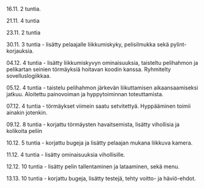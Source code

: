 

16.11. 2 tuntia.

21.11. 4 tuntia

23.11. 2 tuntia

30.11. 3 tuntia - lisätty pelaajalle liikkumiskyky, pelisilmukka sekä pylint-korjauksia.

04.12. 4 tuntia - lisätty liikkumiskyvyn ominaisuuksia, taisteltu pelihahmon ja pelikartan seinien törmäyksiä hoitavan koodin kanssa. Ryhmitelty sovelluslogiikkaa.

05.12. 4 tuntia - taistelu pelihahmon järkevän liikuttamisen aikaansaamiseksi jatkuu. Aloitettu painovoiman ja hyppytoiminnan toteuttamista.

07.12. 4 tuntia - törmäykset viimein saatu setvitettyä. Hyppääminen toimii ainakin jotenkin.

09.12. 8 tuntia - korjattu törmäysten havaitsemista, lisätty vihollisia ja kolikoita peliin

10.12. 5 tuntia - korjattu bugeja ja lisätty pelaajan mukana liikkuva kamera.

11.12. 4 tuntia - lisätty ominaisuuksia vihollisille.

12.12. 10 tuntia - lisätty pelin tallentaminen ja lataaminen, sekä menu.

13.13. 10 tuntia - korjattu bugeja, lisätty testejä, tehty voitto- ja häviö-ehdot.
